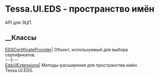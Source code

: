 # Tessa.UI.EDS - пространство имён
API для ЭЦП.
##  __Классы
[EDSCertificateProvider](T_Tessa_UI_EDS_EDSCertificateProvider.htm)|  Объект,
используемый для выбора сертификатов.  
---|---  
[EdsUIExtensions](T_Tessa_UI_EDS_EdsUIExtensions.htm)|  Методы-расширения для
пространства имён Tessa.UI.EDS.
